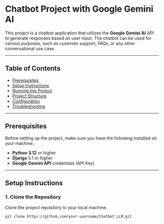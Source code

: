 # Chatbot Project with Google Gemini AI

This project is a chatbot application that utilizes the **Google Gemini AI** API to generate responses based on user input. The chatbot can be used for various purposes, such as customer support, FAQs, or any other conversational use case.

---

## **Table of Contents**
- [Prerequisites](#prerequisites)
- [Setup Instructions](#setup-instructions)
- [Running the Project](#running-the-project)
- [Project Structure](#project-structure)
- [Configuration](#configuration)
- [Troubleshooting](#troubleshooting)

---

## **Prerequisites**

Before setting up the project, make sure you have the following installed on your machine:

- **Python 3.12** or higher
- **Django** 5.1 or higher
- **Google Gemini API** credentials (API Key)

---

## **Setup Instructions**

### 1. **Clone the Repository**
Clone the project repository to your local machine.

```bash
git clone https://github.com/your-username/Chatbot_LLM.git
